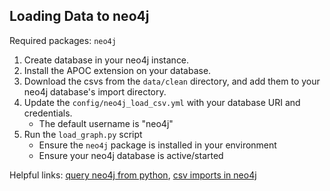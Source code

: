 ## Loading Data to neo4j

Required packages: `neo4j`

1. Create database in your neo4j instance.
2. Install the APOC extension on your database.
3. Download the csvs from the `data/clean` directory, and add them to your neo4j database's import directory.
4. Update the `config/neo4j_load_csv.yml` with your database URI and credentials.
    - The default username is "neo4j"
5. Run the `load_graph.py` script 
    - Ensure the `neo4j` package is installed in your environment
    - Ensure your neo4j database is active/started

Helpful links: [query neo4j from python](https://neo4j.com/docs/python-manual/current/query-simple/), [csv imports in neo4j](https://neo4j.com/developer/guide-import-csv/)